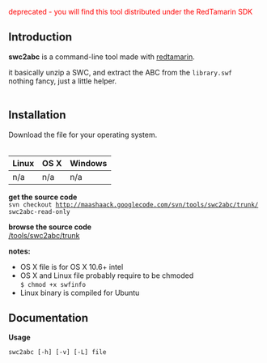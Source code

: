 <font color='red'>deprecated - you will find this tool distributed under the RedTamarin SDK</font>

## Introduction ##

**swc2abc** is a command-line tool made with [redtamarin](http://code.google.com/p/redtamarin/).

it basically unzip a SWC, and extract the ABC from the `library.swf`<br>
nothing fancy, just a little helper.<br>
<br>
<h2>Installation</h2>

Download the file for your operating system.<br>
<br>
<table><thead><th> Linux </th><th> OS X </th><th> Windows </th></thead><tbody>
<tr><td> n/a</td><td>  n/a </td><td> n/a </td></tr></tbody></table>

<b>get the source code</b><br>
<code>svn checkout http://maashaack.googlecode.com/svn/tools/swc2abc/trunk/ swc2abc-read-only</code>

<b>browse the source code</b><br>
<a href='http://code.google.com/p/maashaack/source/browse/#svn%2Ftools%2Fswc2abc%2Ftrunk'>/tools/swc2abc/trunk</a>

<b>notes:</b><br>
<ul><li>OS X file is for OS X 10.6+ intel<br>
</li><li>OS X and Linux file probably require to be chmoded<br><code>$ chmod +x swfinfo</code>
</li><li>Linux binary is compiled for Ubuntu</li></ul>


<h2>Documentation</h2>

<b>Usage</b>
<pre><code>swc2abc [-h] [-v] [-L] file<br>
</code></pre>